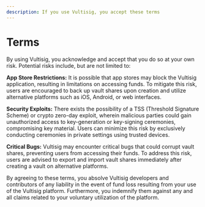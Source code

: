 ```yaml
---
description: If you use Vultisig, you accept these terms
---
```


# Terms

By using Vultisig, you acknowledge and accept that you do so at your own risk. Potential risks include, but are not limited to:

**App Store Restrictions:** It is possible that app stores may block the Vultisig application, resulting in limitations on accessing funds. To mitigate this risk, users are encouraged to back up vault shares upon creation and utilize alternative platforms such as iOS, Android, or web interfaces.

**Security Exploits:** There exists the possibility of a TSS (Threshold Signature Scheme) or crypto zero-day exploit, wherein malicious parties could gain unauthorized access to key-generation or key-signing ceremonies, compromising key material. Users can minimize this risk by exclusively conducting ceremonies in private settings using trusted devices.

**Critical Bugs:** Vultisig may encounter critical bugs that could corrupt vault shares, preventing users from accessing their funds. To address this risk, users are advised to export and import vault shares immediately after creating a vault on alternative platforms.

By agreeing to these terms, you absolve Vultisig developers and contributors of any liability in the event of fund loss resulting from your use of the Vultisig platform. Furthermore, you indemnify them against any and all claims related to your voluntary utilization of the platform.

